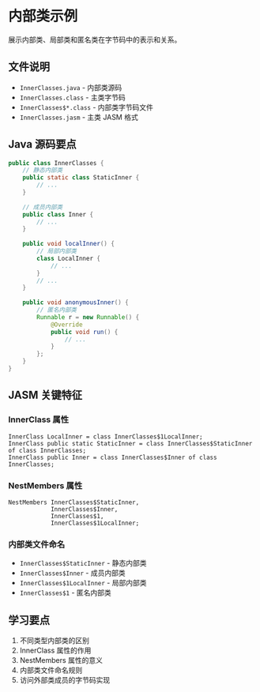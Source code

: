 # 内部类示例

展示内部类、局部类和匿名类在字节码中的表示和关系。

## 文件说明

- `InnerClasses.java` - 内部类源码
- `InnerClasses.class` - 主类字节码
- `InnerClasses$*.class` - 内部类字节码文件
- `InnerClasses.jasm` - 主类 JASM 格式

## Java 源码要点

```java
public class InnerClasses {
    // 静态内部类
    public static class StaticInner {
        // ...
    }
    
    // 成员内部类
    public class Inner {
        // ...
    }
    
    public void localInner() {
        // 局部内部类
        class LocalInner {
            // ...
        }
        // ...
    }
    
    public void anonymousInner() {
        // 匿名内部类
        Runnable r = new Runnable() {
            @Override
            public void run() {
                // ...
            }
        };
    }
}
```

## JASM 关键特征

### InnerClass 属性

```jasm
InnerClass LocalInner = class InnerClasses$1LocalInner;
InnerClass public static StaticInner = class InnerClasses$StaticInner of class InnerClasses;
InnerClass public Inner = class InnerClasses$Inner of class InnerClasses;
```

### NestMembers 属性

```jasm
NestMembers InnerClasses$StaticInner,
            InnerClasses$Inner,
            InnerClasses$1,
            InnerClasses$1LocalInner;
```

### 内部类文件命名

- `InnerClasses$StaticInner` - 静态内部类
- `InnerClasses$Inner` - 成员内部类
- `InnerClasses$1LocalInner` - 局部内部类
- `InnerClasses$1` - 匿名内部类

## 学习要点

1. 不同类型内部类的区别
2. InnerClass 属性的作用
3. NestMembers 属性的意义
4. 内部类文件命名规则
5. 访问外部类成员的字节码实现
